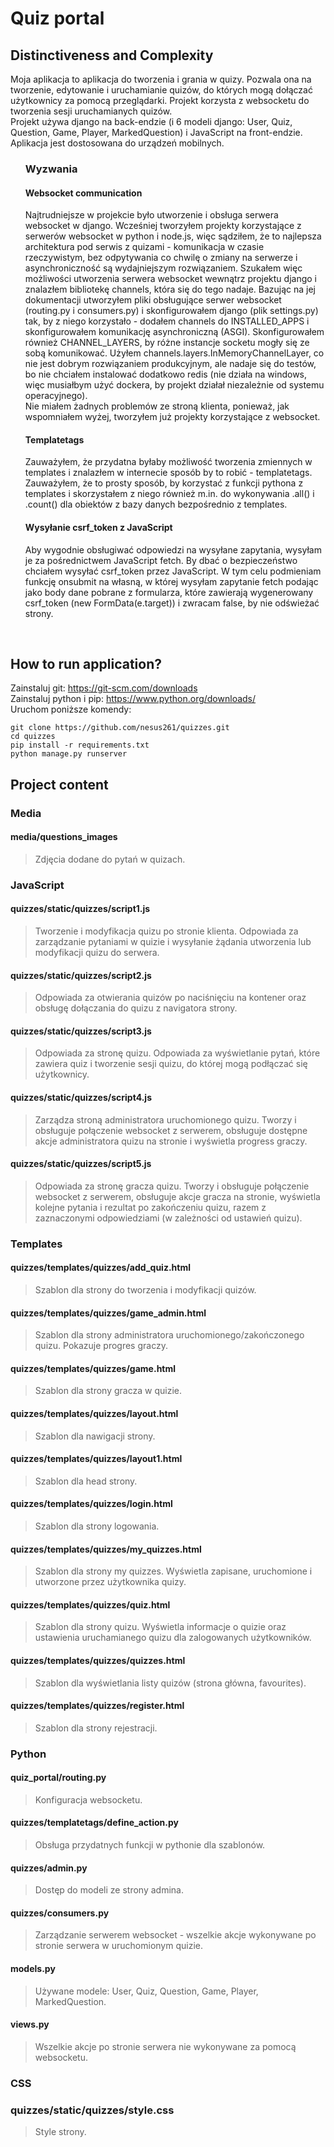 # Quiz portal

## Distinctiveness and Complexity

Moja aplikacja to aplikacja do tworzenia i grania w quizy. Pozwala ona na tworzenie, edytowanie i uruchamianie quizów, do których mogą dołączać użytkownicy za pomocą przeglądarki. Projekt korzysta z websocketu do tworzenia sesji uruchamianych quizów.  
Projekt używa django na back-endzie (i 6 modeli django: User, Quiz, Question, Game, Player, MarkedQuestion) i JavaScript na front-endzie.  
Aplikacja jest dostosowana do urządzeń mobilnych.

<ul>

### Wyzwania

#### Websocket communication

Najtrudniejsze w projekcie było utworzenie i obsługa serwera websocket w django. Wcześniej tworzyłem projekty korzystające z serwerów websocket w python i node.js, więc sądziłem, że to najlepsza architektura pod serwis z quizami - komunikacja w czasie rzeczywistym, bez odpytywania co chwilę o zmiany na serwerze i asynchroniczność są wydajniejszym rozwiązaniem. Szukałem więc możliwości utworzenia serwera websocket wewnątrz projektu django i znalazłem bibliotekę channels, która się do tego nadaje. Bazując na jej dokumentacji utworzyłem pliki obsługujące serwer websocket (routing.py i consumers.py) i skonfigurowałem django (plik settings.py) tak, by z niego korzystało - dodałem channels do INSTALLED_APPS i skonfigurowałem komunikację asynchroniczną (ASGI). Skonfigurowałem również CHANNEL_LAYERS, by różne instancje socketu mogły się ze sobą komunikować. Użyłem channels.layers.InMemoryChannelLayer, co nie jest dobrym rozwiązaniem produkcyjnym, ale nadaje się do testów, bo nie chciałem instalować dodatkowo redis (nie działa na windows, więc musiałbym użyć dockera, by projekt działał niezależnie od systemu operacyjnego).  
Nie miałem żadnych problemów ze stroną klienta, ponieważ, jak wspomniałem wyżej, tworzyłem już projekty korzystające z websocket.

#### Templatetags

Zauważyłem, że przydatna byłaby możliwość tworzenia zmiennych w templates i znalazłem w internecie sposób by to robić - templatetags. Zauważyłem, że to prosty sposób, by korzystać z funkcji pythona z templates i skorzystałem z niego również m.in. do wykonywania .all() i .count() dla obiektów z bazy danych bezpośrednio z templates.

#### Wysyłanie csrf_token z JavaScript

Aby wygodnie obsługiwać odpowiedzi na wysyłane zapytania, wysyłam je za pośrednictwem JavaScript fetch. By dbać o bezpieczeństwo chciałem wysyłać csrf_token przez JavaScript. W tym celu podmieniam funkcję onsubmit na własną, w której wysyłam zapytanie fetch podając jako body dane pobrane z formularza, które zawierają wygenerowany csrf_token (new FormData(e.target)) i zwracam false, by nie odświeżać strony.

</ul>

<br>

## How to run application?

Zainstaluj git: https://git-scm.com/downloads  
Zainstaluj python i pip: https://www.python.org/downloads/  
Uruchom poniższe komendy:

```
git clone https://github.com/nesus261/quizzes.git
cd quizzes
pip install -r requirements.txt
python manage.py runserver
```

## Project content

### Media

#### **media/questions_images**

> Zdjęcia dodane do pytań w quizach.

### JavaScript

#### **quizzes/static/quizzes/script1.js**

> Tworzenie i modyfikacja quizu po stronie klienta. Odpowiada za zarządzanie pytaniami w quizie i wysyłanie żądania utworzenia lub modyfikacji quizu do serwera.

#### **quizzes/static/quizzes/script2.js**

> Odpowiada za otwierania quizów po naciśnięciu na kontener oraz obsługę dołączania do quizu z navigatora strony.

#### **quizzes/static/quizzes/script3.js**

> Odpowiada za stronę quizu. Odpowiada za wyświetlanie pytań, które zawiera quiz i tworzenie sesji quizu, do której mogą podłączać się użytkownicy.

#### **quizzes/static/quizzes/script4.js**

> Zarządza stroną administratora uruchomionego quizu. Tworzy i obsługuje połączenie websocket z serwerem, obsługuje dostępne akcje administratora quizu na stronie i wyświetla progress graczy.

#### **quizzes/static/quizzes/script5.js**

> Odpowiada za stronę gracza quizu. Tworzy i obsługuje połączenie websocket z serwerem, obsługuje akcje gracza na stronie, wyświetla kolejne pytania i rezultat po zakończeniu quizu, razem z zaznaczonymi odpowiedziami (w zależności od ustawień quizu).

### Templates

#### **quizzes/templates/quizzes/add_quiz.html**

> Szablon dla strony do tworzenia i modyfikacji quizów.

#### **quizzes/templates/quizzes/game_admin.html**

> Szablon dla strony administratora uruchomionego/zakończonego quizu. Pokazuje progres graczy.

#### **quizzes/templates/quizzes/game.html**

> Szablon dla strony gracza w quizie.

#### **quizzes/templates/quizzes/layout.html**

> Szablon dla nawigacji strony.

#### **quizzes/templates/quizzes/layout1.html**

> Szablon dla head strony.

#### **quizzes/templates/quizzes/login.html**

> Szablon dla strony logowania.

#### **quizzes/templates/quizzes/my_quizzes.html**

> Szablon dla strony my quizzes. Wyświetla zapisane, uruchomione i utworzone przez użytkownika quizy.

#### **quizzes/templates/quizzes/quiz.html**

> Szablon dla strony quizu. Wyświetla informacje o quizie oraz ustawienia uruchamianego quizu dla zalogowanych użytkowników.

#### **quizzes/templates/quizzes/quizzes.html**

> Szablon dla wyświetlania listy quizów (strona główna, favourites).

#### **quizzes/templates/quizzes/register.html**

> Szablon dla strony rejestracji.

### Python

#### **quiz_portal/routing.py**

> Konfiguracja websocketu.

#### **quizzes/templatetags/define_action.py**

> Obsługa przydatnych funkcji w pythonie dla szablonów.

#### **quizzes/admin.py**

> Dostęp do modeli ze strony admina.

#### **quizzes/consumers.py**

> Zarządzanie serwerem websocket - wszelkie akcje wykonywane po stronie serwera w uruchomionym quizie.

#### **models.py**

> Używane modele: User, Quiz, Question, Game, Player, MarkedQuestion.

#### **views.py**

> Wszelkie akcje po stronie serwera nie wykonywane za pomocą websocketu.

### CSS

### **quizzes/static/quizzes/style.css**

> Style strony.
